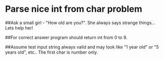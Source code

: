 # Parse nice int from char problem

##Ask a small girl - "How old are you?". She always says strange things... Lets help her!

##For correct answer program should return int from 0 to 9.

##Assume test input string always valid and may look like "1 year old" or "5 years old", etc.. The first char is number only.
